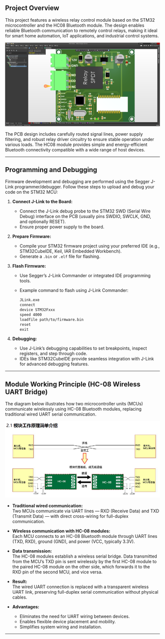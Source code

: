 ## Project Overview

This project features a wireless relay control module based on the STM32 microcontroller and the HC08 Bluetooth module. The design enables reliable Bluetooth communication to remotely control relays, making it ideal for smart home automation, IoT applications, and industrial control systems.

![Relay Module](relay.png)

The PCB design includes carefully routed signal lines, power supply filtering, and robust relay driver circuitry to ensure stable operation under various loads. The HC08 module provides simple and energy-efficient Bluetooth connectivity compatible with a wide range of host devices.

---

## Programming and Debugging

Firmware development and debugging are performed using the Segger J-Link programmer/debugger. Follow these steps to upload and debug your code on the STM32 MCU:

1. **Connect J-Link to the Board:**  
   - Connect the J-Link debug probe to the STM32 SWD (Serial Wire Debug) interface on the PCB (usually pins SWDIO, SWCLK, GND, and optionally RESET).
   - Ensure proper power supply to the board.

2. **Prepare Firmware:**  
   - Compile your STM32 firmware project using your preferred IDE (e.g., STM32CubeIDE, Keil, IAR Embedded Workbench).
   - Generate a `.bin` or `.elf` file for flashing.

3. **Flash Firmware:**  
   - Use Segger’s J-Link Commander or integrated IDE programming tools.  
   - Example command to flash using J-Link Commander:

     ```
     JLink.exe
     connect
     device STM32Fxxx
     speed 4000
     loadfile path/to/firmware.bin
     reset
     exit
     ```

4. **Debugging:**  
   - Use J-Link’s debugging capabilities to set breakpoints, inspect registers, and step through code.
   - IDEs like STM32CubeIDE provide seamless integration with J-Link for advanced debugging features.

---


## Module Working Principle (HC-08 Wireless UART Bridge)

The diagram below illustrates how two microcontroller units (MCUs) communicate wirelessly using HC-08 Bluetooth modules, replacing traditional wired UART serial communication.

![Module Working Principle](hc08.png)  <!-- Rename relay.png to module_working_principle.png if you want to use this image -->

- **Traditional wired communication:**  
  Two MCUs communicate via UART lines — RXD (Receive Data) and TXD (Transmit Data) — with direct cross-wiring for full-duplex communication.

- **Wireless communication with HC-08 modules:**  
  Each MCU connects to an HC-08 Bluetooth module through UART lines (TXD, RXD), ground (GND), and power (VCC, typically 3.3V).  

- **Data transmission:**  
  The HC-08 modules establish a wireless serial bridge. Data transmitted from the MCU’s TXD pin is sent wirelessly by the first HC-08 module to the paired HC-08 module on the other side, which forwards it to the RXD pin of the second MCU, and vice versa.

- **Result:**  
  The wired UART connection is replaced with a transparent wireless UART link, preserving full-duplex serial communication without physical cables.

- **Advantages:**  
  - Eliminates the need for UART wiring between devices.  
  - Enables flexible device placement and mobility.  
  - Simplifies system wiring and installation.

---

